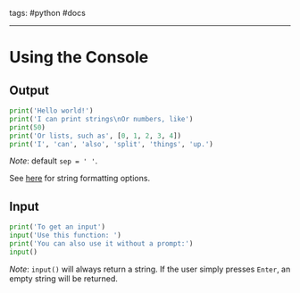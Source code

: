 tags: #python #docs 

---

# Using the Console

## Output

```python
print('Hello world!')
print('I can print strings\nOr numbers, like')
print(50)
print('Or lists, such as', [0, 1, 2, 3, 4])
print('I', 'can', 'also', 'split', 'things', 'up.')
```

*Note*: default `sep = ' '`.

See [here](Python%20docs/operations#Format) for string formatting options.

## Input

```python
print('To get an input')
input('Use this function: ')
print('You can also use it without a prompt:')
input()
```

*Note*: `input()` will always return a string. If the user simply presses `Enter`, an empty string will be returned.